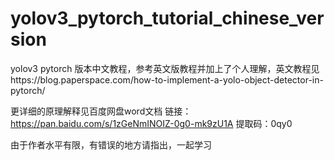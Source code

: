 # yolov3_pytorch_tutorial_chinese_version
yolov3 pytorch 版本中文教程，参考英文版教程并加上了个人理解，英文教程见https://blog.paperspace.com/how-to-implement-a-yolo-object-detector-in-pytorch/

更详细的原理解释见百度网盘word文档
链接：https://pan.baidu.com/s/1zGeNmINOIZ-0g0-mk9zU1A 
提取码：0qy0 

由于作者水平有限，有错误的地方请指出，一起学习
